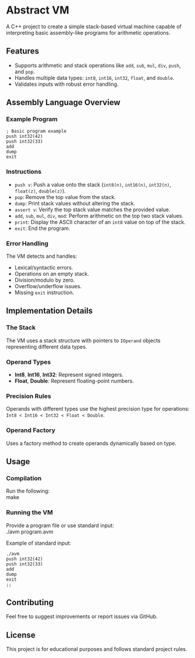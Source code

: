 # Abstract VM

A C++ project to create a simple stack-based virtual machine capable of interpreting basic assembly-like programs for arithmetic operations.

## Features

- Supports arithmetic and stack operations like `add`, `sub`, `mul`, `div`, `push`, and `pop`.
- Handles multiple data types: `int8`, `int16`, `int32`, `float`, and `double`.
- Validates inputs with robust error handling.

## Assembly Language Overview

### Example Program
```assembly
; Basic program example  
push int32(42)  
push int32(33)  
add  
dump  
exit  
```
### Instructions

- `push v`: Push a value onto the stack (`int8(n)`, `int16(n)`, `int32(n)`, `float(z)`, `double(z)`).
- `pop`: Remove the top value from the stack.
- `dump`: Print stack values without altering the stack.
- `assert v`: Verify the top stack value matches the provided value.
- `add`, `sub`, `mul`, `div`, `mod`: Perform arithmetic on the top two stack values.
- `print`: Display the ASCII character of an `int8` value on top of the stack.
- `exit`: End the program.

### Error Handling

The VM detects and handles:
- Lexical/syntactic errors.
- Operations on an empty stack.
- Division/modulo by zero.
- Overflow/underflow issues.
- Missing `exit` instruction.

## Implementation Details

### The Stack

The VM uses a stack structure with pointers to `IOperand` objects representing different data types.

### Operand Types

- **Int8**, **Int16**, **Int32**: Represent signed integers.
- **Float**, **Double**: Represent floating-point numbers.

### Precision Rules

Operands with different types use the highest precision type for operations:  
`Int8 < Int16 < Int32 < Float < Double`.

### Operand Factory

Uses a factory method to create operands dynamically based on type.

## Usage

### Compilation

Run the following:  
make

### Running the VM

Provide a program file or use standard input:  
./avm program.avm

Example of standard input:
```assembly  
./avm  
push int32(42)  
push int32(33)  
add  
dump  
exit  
;;  
```
## Contributing

Feel free to suggest improvements or report issues via GitHub.

## License

This project is for educational purposes and follows standard project rules.
